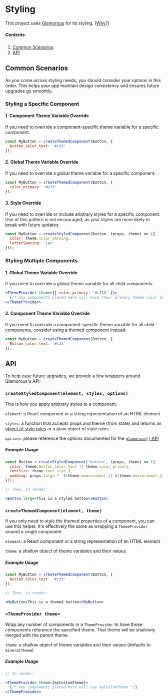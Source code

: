 # Styling

This project uses [Glamorous](https://github.com/paypal/glamorous/) for its styling. ([Why?](https://github.com/mineral-ui/mineral-ui/blob/master/docs/discussions/styling.md))


##### Contents

1. [Common Scenarios](#common-scenarios)
2. [API](#api)


## Common Scenarios

As you come across styling needs, you should consider your options in this order. This helps your app maintain design consistency and ensures future upgrades go smoothly.


### Styling a Specific Component

#### 1. Component Theme Variable Override

If you need to override a component-specific theme variable for a specific component.

```jsx
const MyButton = createThemedComponent(Button, {
  Button_color_text: '#c33'
});
```

#### 2. Global Theme Variable Override

If you need to override a global theme variable for a specific component.

```jsx
const MyButton = createThemedComponent(Button, {
  color_primary: '#c33'
});
```

#### 3. Style Override

If you need to override or include arbitrary styles for a specific component. Use of this pattern is not encouraged, as your styles are more likely to break with future updates.

```jsx
const MyButton = createStyledComponent(Button, (props, theme) => ({
  color: theme.color_warning,
  letterSpacing: '1px'
}));
```


### Styling Multiple Components

#### 1. Global Theme Variable Override

If you need to override a global theme variable for all child components.

```jsx
<ThemeProvider theme={{ color_primary: '#c333' }}>
  {/* Any components placed here will have their primary theme color overridden */}
</ThemeProvider>
```

#### 2. Component Theme Variable Override

If you need to override a component-specific theme variable for all child components, consider using a themed component instead.

```jsx
const MyButton = createThemedComponent(Button, {
  Button_color_text: '#c33'
});
```


## API

To help ease future upgrades, we provide a few wrappers around Glamorous's API:


### `createStyledComponent(element, styles, options)`

This is how you apply arbitrary styles to a component.

`element`: a React component _or_ a string representation of an HTML element

`styles`: a function that accepts props and theme (from state) and returns an [object of style rules](https://github.com/threepointone/glamor/blob/master/docs/howto.md) _or_ a plain object of style rules

`options`: please reference the options documented for the [`glamorous()` API](https://github.com/paypal/glamorous/#glamorous-api)

##### Example Usage
```jsx
const Button = createStyledComponent('button', (props, theme) => ({
  color: theme.Button_color_text || theme.color_primary,
  fontSize: theme.font_size_3,
  padding: props.large ? `${theme.measurement_2} ${theme.measurement_3}` : `${theme.measurement_1} ${theme.measurement_2}`
}));

// Then, in render:

<Button large>This is a styled button</Button>
```


### `createThemedComponent(element, theme)`

If you only need to style the themed properties of a component, you can use this helper. It's effectively the same as wrapping a `ThemeProvider` around a single component.

`element`: a React component _or_ a string representation of an HTML element

`theme`: a shallow object of theme variables and their values

##### Example Usage
```jsx
const MyButton = createThemedComponent(Button, {
  Button_color_text: '#c33'
});

// Then, in render:

<MyButton>This is a themed button</MyButton>
```


### `<ThemeProvider theme>`

Wrap any number of components in a `ThemeProvider` to have those components reference the specified theme. That theme will be shallowly merged with the parent theme.

`theme`: a shallow object of theme variables and their values (defaults to `mineralTheme`)

##### Example Usage
```jsx
// In render:

<ThemeProvider theme={myCustomTheme}>
  {/* Any components placed here will use myCustomTheme */}
</ThemeProvider>
```
